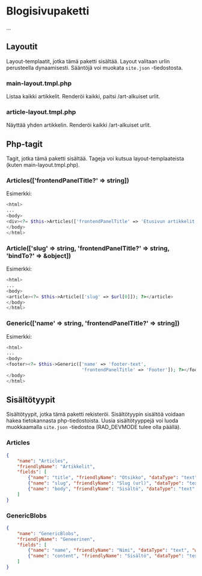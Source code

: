 # Blogisivupaketti

...

## Layoutit

Layout-templaatit, jotka tämä paketti sisältää. Layout valitaan urlin perusteella dynaamisesti. Sääntöjä voi muokata `site.json` -tiedostosta.

### main-layout.tmpl.php

Listaa kaikki artikkelit. Renderöi kaikki, paitsi /art-alkuiset urlit.

### article-layout.tmpl.php

Näyttää yhden artikkelin. Renderöi kaikki /art-alkuiset urlit.

## Php-tagit

Tagit, jotka tämä paketti sisältää. Tageja voi kutsua layout-templaateista (kuten main-layout.tmpl.php).

### Articles(['frontendPanelTitle?' => string])

Esimerkki:
```php
<html>
...
<body>
<div><?= $this->Articles(['frontendPanelTitle' => 'Etusivun artikkelit']); ?></div>
</body>
</html>
```

### Article(['slug' => string, 'frontendPanelTitle?' => string, 'bindTo?' => &object])

Esimerkki:
```php
<html>
...
<body>
<article><?= $this->Article(['slug' => $url[0]]); ?></article>
</body>
</html>
```

### Generic(['name' => string, 'frontendPanelTitle?' => string])

Esimerkki:
```php
<html>
...
<body>
<footer><?= $this->Generic(['name' => 'footer-text',
                            'frontendPanelTitle' => 'Footer']); ?></footer>
</body>
</html>
```

## Sisältötyypit

Sisältötyypit, jotka tämä paketti rekisteröi. Sisältötyypin sisältöä voidaan hakea tietokannasta php-tiedostoista. Uusia sisältötyyppejä voi luoda muokkaamalla `site.json` -tiedostoa (RAD_DEVMODE tulee olla päällä).

### Articles

```json
{
    "name": "Articles",
    "friendlyName": "Artikkelit",
    "fields": [
        {"name": "title", "friendlyName": "Otsikko", "dataType": "text", "widget": "textField"},
        {"name": "slug", "friendlyName": "Slug (url)", "dataType": "text", "widget": "textField"},
        {"name": "body", "friendlyName": "Sisältö", "dataType": "text", "widget": "richText"}
    ]
}
```

### GenericBlobs

```json
{
    "name": "GenericBlobs",
    "friendlyName": "Geneerinen",
    "fields": [
        {"name": "name", "friendlyName": "Nimi", "dataType": "text", "widget": "textField"},
        {"name": "content", "friendlyName": "Sisältö", "dataType": "text", "widget": "richText"}
    ]
}
```